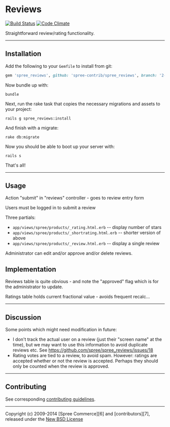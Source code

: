 # Reviews

[![Build Status](https://travis-ci.org/spree-contrib/spree_reviews.svg?branch=2-3-stable)](https://travis-ci.org/spree-contrib/spree_reviews)
[![Code Climate](https://codeclimate.com/github/spree-contrib/spree_reviews/badges/gpa.svg)](https://codeclimate.com/github/spree-contrib/spree_reviews)

Straightforward review/rating functionality.

---

## Installation

Add the following to your `Gemfile` to install from git:
```ruby
gem 'spree_reviews', github: 'spree-contrib/spree_reviews', branch: '2-3-stable'
```
Now bundle up with:

    bundle

Next, run the rake task that copies the necessary migrations and assets to your project:

    rails g spree_reviews:install

And finish with a migrate:

    rake db:migrate

Now you should be able to boot up your server with:

    rails s

That's all!

---

## Usage

Action "submit" in "reviews" controller - goes to review entry form

Users must be logged in to submit a review

Three partials:
 - `app/views/spree/products/_rating.html.erb` -- display number of stars
 - `app/views/spree/products/_shortrating.html.erb` -- shorter version of above
 - `app/views/spree/products/_review.html.erb` -- display a single review

Administrator can edit and/or approve and/or delete reviews.

## Implementation

Reviews table is quite obvious - and note the "approved" flag which is for the
administrator to update.

Ratings table holds current fractional value - avoids frequent recalc...

---

## Discussion

Some points which might need modification in future:

 - I don't track the actual user on a review (just their "screen name" at the
   time), but we may want to use this information to avoid duplicate reviews
   etc. See https://github.com/spree/spree_reviews/issues/18
 - Rating votes are tied to a review, to avoid spam. However: ratings are
   accepted whether or not the review is accepted. Perhaps they should only
   be counted when the review is approved.

---

## Contributing

See corresponding [contributing guidelines][1].

---

Copyright (c) 2009-2014 [Spree Commerce][6] and [contributors][7], released under the [New BSD License][3]

[1]: https://github.com/spree-contrib/spree_reviews/blob/master/CONTRIBUTING.md
[2]: https://github.com/spree-contrib/spree_reviews/issues
[3]: https://github.com/spree-contrib/spree_reviews/blob/master/LICENSE.md
[4]: https://github.com/spree
[5]: https://github.com/spree-contrib/spree_reviews/graphs/contributors
